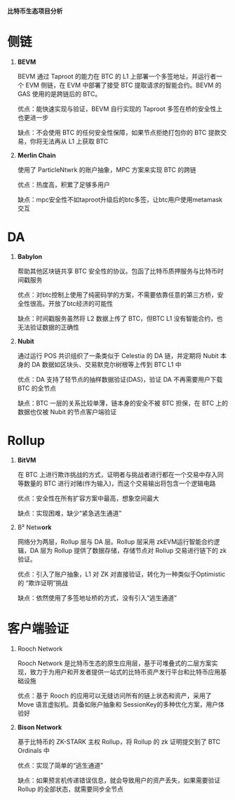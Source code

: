 **比特币生态项目分析**

# 侧链

1. **BEVM**
    
    BEVM 通过 Taproot 的能力在 BTC 的 L1 上部署一个多签地址，并运行者一个 EVM 侧链，在 EVM 中部署了接受 BTC 提取请求的智能合约。BEVM 的 GAS 使用的是跨链后的 BTC。
    
    优点：能快速实现与验证，BEVM 自行实现的 Taproot 多签在桥的安全性上也更进一步
    
    缺点：不会使用 BTC 的任何安全性保障，如果节点拒绝打包你的 BTC 提款交易，你将无法再从 L1 上获取 BTC
    
2. **Merlin Chain**
    
    使用了 ParticleNtwrk 的账户抽象，MPC 方案来实现 BTC 的跨链
    
    优点：热度高，积累了足够多用户
    
    缺点：mpc安全性不如taproot升级后的btc多签，让btc用户使用metamask交互
    

# DA

1. **Babylon**
    
    帮助其他区块链共享 BTC 安全性的协议。包函了比特币质押服务与比特币时间戳服务
    
    优点：对btc控制上使用了纯密码学的方案，不需要依靠任意的第三方桥，安全性很高。开放了btc经济的可能性
    
    缺点：时间戳服务虽然将 L2 数据上传了 BTC，但BTC L1 没有智能合约，也无法验证数据的正确性
    
2. **Nubit**
    
    通过运行 POS 共识组织了一条类似于 Celestia 的 DA 链，并定期将 Nubit 本身的 DA 数据如区块头、交易默克尔树根等上传到 BTC L1 中
    
    优点：DA 支持了轻节点的抽样数据验证(DAS)，验证 DA 不再需要用户下载 BTC 的全节点
    
    缺点：BTC 一层的关系比较单薄，链本身的安全不被 BTC 担保，在 BTC 上的数据也仅被 Nubit 的节点客户端验证
    

# **Rollup**

1. **BitVM**
    
    在 BTC 上进行欺诈挑战的方式，证明者与挑战者进行都在一个交易中存入同等数量的 BTC 进行对赌(作为输入)，而这个交易输出将包含一个逻辑电路
    
    优点：安全性在所有扩容方案中最高，想象空间最大
    
    缺点：实现困难，缺少“紧急逃生通道”
    
2. B² Netw**ork**
    
    网络分为两层，Rollup 层与 DA 层。Rollup 层采用 zkEVM运行智能合约逻辑，DA 层为 Rollup 提供了数据存储，存储节点对 Rollup 交易进行链下的 zk 验证。
    
    优点：引入了账户抽象，L1 对 ZK 对直接验证，转化为一种类似于Optimistic 的 “欺诈证明”挑战
    
    缺点：依然使用了多签地址桥的方式，没有引入“逃生通道”
    

# 客户端验证

1. Rooch Network
    
    Rooch Network 是比特币生态的原生应用层，基于可堆叠式的二层方案实现，致力于为用户和开发者提供一站式的比特币资产发行平台和比特币应用基础设施
    
    优点：基于 Rooch 的应用可以无缝访问所有的链上状态和资产，采用了 Move 语言虚拟机。具备如账户抽象和 SessionKey的多种优化方案，用户体验好
    
2. **Bison Network**
    
    基于比特币的 ZK-STARK 主权 Rollup，将 Rollup 的 zk 证明提交到了 BTC Ordinals 中
    
    优点：实现了简单的“逃生通道”
    
    缺点：如果预言机传递错误信息，就会导致用户的资产丢失，如果需要验证 Rollup 的全部状态，就需要同步全节点
